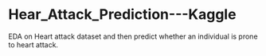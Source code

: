 # Hear_Attack_Prediction---Kaggle
EDA on Heart attack dataset and then predict whether an individual is prone to heart attack.
